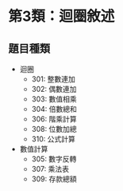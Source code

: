 第3類：迴圈敘述
===

## 題目種類
- 迴圈
  * 301: 整數連加
  * 302: 偶數連加
  * 303: 數值相乘
  * 304: 倍數總和
  * 306: 階乘計算
  * 308: 位數加總
  * 310: 公式計算
- 數值計算
  * 305: 數字反轉
  * 307: 乘法表
  * 309: 存款總額